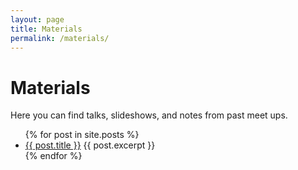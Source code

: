 ```yaml
---
layout: page
title: Materials
permalink: /materials/
---
```

# Materials  

Here you can find talks, slideshows, and notes from past meet ups.

<ul>
  {% for post in site.posts %}
    <li>
      <a href="{{ post.url }}">{{ post.title }}</a>
      {{ post.excerpt }}
    </li>
  {% endfor %}
</ul>